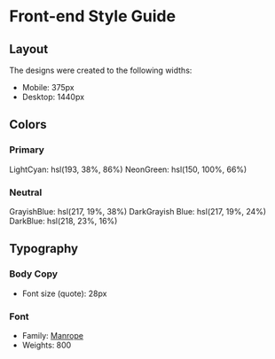 # Front-end Style Guide

## Layout

The designs were created to the following widths:

- Mobile: 375px
- Desktop: 1440px

## Colors

### Primary

LightCyan: hsl(193, 38%, 86%)
NeonGreen: hsl(150, 100%, 66%)

### Neutral

GrayishBlue: hsl(217, 19%, 38%)
DarkGrayish Blue: hsl(217, 19%, 24%)
DarkBlue: hsl(218, 23%, 16%)

## Typography

### Body Copy

- Font size (quote): 28px

### Font

- Family: [Manrope](https://fonts.google.com/specimen/Manrope)
- Weights: 800
